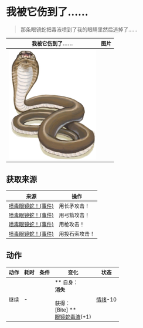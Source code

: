 # 我被它伤到了……  
> 那条眼镜蛇把毒液喷到了我的眼睛里然后逃掉了……  
  
  我被它伤到了……  |   图片   
 ----  |  ----:   
   |  <img decoding="async" src="Sprite/SpittingCobra.png" href="a.md" style="max-width:300px;max-height:300px;">   
  
## 获取来源  
来源  |  操作  
----  |  ----  
[喷毒眼镜蛇！(事件)](Event_CobraFight.md)  |  用长矛攻击！  
[喷毒眼镜蛇！(事件)](Event_CobraFight.md)  |  用弓箭攻击！  
[喷毒眼镜蛇！(事件)](Event_CobraFight.md)  |  用枪攻击！  
[喷毒眼镜蛇！(事件)](Event_CobraFight.md)  |  用投石索攻击！  
## 动作  
动作  |  耗时  |  条件  |  变化  |  状态  
----  |  ----  |  ----  |  ----  |  ----  
继续<br>  |  -  |    |  ** 自身：**<br>消失<br><br>** 获得： **<br>** [Bite] **<br>  [眼镜蛇毒液](W_CobraSpit.md)(+1)<br>  |  [情绪](Morale.md)-10  


<script>document.title="我被它伤到了…… - 卡牌生存百科 Card Survival Wiki";</script>